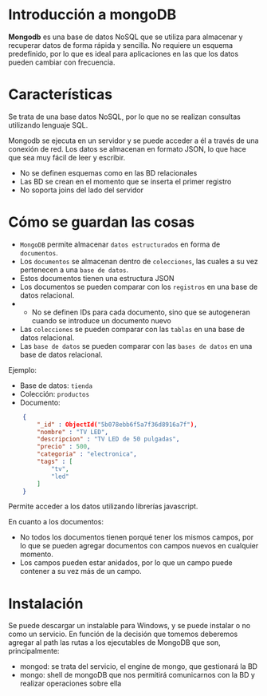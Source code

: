 # Introducción a mongoDB

**Mongodb** es una base de datos NoSQL que se utiliza para almacenar y recuperar datos de forma rápida y sencilla. No requiere un esquema predefinido, por lo que es ideal para aplicaciones en las que los datos pueden cambiar con frecuencia.

# Características

Se trata de una base datos NoSQL, por lo que no se realizan consultas utilizando lenguaje SQL.

Mongodb se ejecuta en un servidor y se puede acceder a él a través de una conexión de red. Los datos se almacenan en formato JSON, lo que hace que sea muy fácil de leer y escribir.

* No se definen esquemas como en las BD relacionales
* Las BD se crean en el momento que se inserta el primer registro
* No soporta joins del lado del servidor

# Cómo se guardan las cosas

* `MongoDB` permite almacenar `datos estructurados` en forma de `documentos`.
* Los `documentos` se almacenan dentro de `colecciones`, las cuales a su vez pertenecen a una `base de datos`.
* Estos documentos tienen una estructura JSON
* Los documentos se pueden comparar con los `registros` en una base de datos relacional.
* * No se definen IDs para cada documento, sino que se autogeneran cuando se introduce un documento nuevo
* Las `colecciones` se pueden comparar con las `tablas` en una base de datos relacional.
* Las `base de datos` se pueden comparar con las `bases de datos` en una base de datos relacional.

Ejemplo:

* Base de datos: `tienda`
* Colección: `productos`
* Documento: 

```json
    {
        "_id" : ObjectId("5b078ebb6f5a7f36d8916a7f"),
        "nombre" : "TV LED",
        "descripcion" : "TV LED de 50 pulgadas",
        "precio" : 500,
        "categoria" : "electronica",
        "tags" : [ 
            "tv", 
            "led"
        ]
    }
```

Permite acceder a los datos utilizando librerías javascript.

En cuanto a los documentos:

* No todos los documentos tienen porqué tener los mismos campos, por lo que se pueden agregar documentos con campos nuevos en cualquier momento.
* Los campos pueden estar anidados, por lo que un campo puede contener a su vez más de un campo.

# Instalación

Se puede descargar un instalable para Windows, y se puede instalar o no como un servicio. En función de la decisión que tomemos deberemos agregar al path las rutas a los ejecutables de MongoDB que son, principalmente:

* mongod: se trata del servicio, el engine de mongo, que gestionará la BD
* mongo: shell de mongoDB que nos permitirá comunicarnos con la BD y realizar operaciones sobre ella

